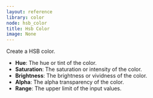 ```yaml
---
layout: reference
library: color
node: hsb_color
title: Hsb Color
image: None
---
```

Create a HSB color.

* **Hue**: The hue or tint of the color.
* **Saturation**: The saturation or intensity of the color.
* **Brightness**: The brightness or vividness of the color.
* **Alpha**: The alpha transparency of the color.
* **Range**: The upper limit of the input values.
